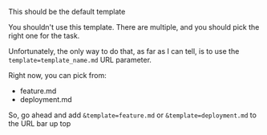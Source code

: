 This should be the default template

You shouldn't use this template. There are multiple, and you should pick the right one for the task.

Unfortunately, the only way to do that, as far as I can tell, is to use the `template=template_name.md` URL parameter.

Right now, you can pick from:

  - feature.md
  - deployment.md

So, go ahead and add `&template=feature.md` or `&template=deployment.md` to the URL bar up top
